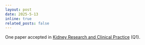 ```yaml
---
layout: post
date: 2025-5-13
inline: true
related_posts: false
---
```


One paper accepted in [Kidney Research and Clinical Practice](https://www.krcp-ksn.org/) (Q1).
